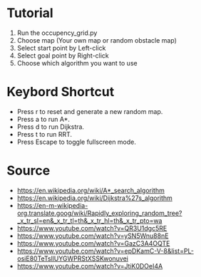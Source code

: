 # Tutorial
1. Run the occupency_grid.py
2. Choose map (Your own map or random obstacle map)
3. Select start point by Left-click
4. Select goal point by Right-click
5. Choose which algorithm you want to use

# Keybord Shortcut
- Press r to reset and generate a new random map.
- Press a to run A*.
- Press d to run Dijkstra.
- Press t to run RRT.
- Press Escape to toggle fullscreen mode.

# Source
- https://en.wikipedia.org/wiki/A*_search_algorithm
- https://en.wikipedia.org/wiki/Dijkstra%27s_algorithm
- https://en-m-wikipedia-org.translate.goog/wiki/Rapidly_exploring_random_tree?_x_tr_sl=en&_x_tr_tl=th&_x_tr_hl=th&_x_tr_pto=wa
- https://www.youtube.com/watch?v=QR3U1dgc5RE
- https://www.youtube.com/watch?v=ySN5Wnu88nE
- https://www.youtube.com/watch?v=GazC3A4OQTE
- https://www.youtube.com/watch?v=epDKamC-V-8&list=PL-osiE80TeTsllUYGWPRStXSSKwonuvei
- https://www.youtube.com/watch?v=JtiK0DOeI4A
